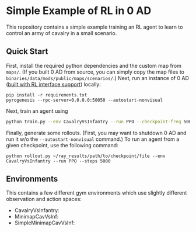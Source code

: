 # Simple Example of RL in 0 AD
This repository contains a simple example training an RL agent to learn to control an army of cavalry in a small scenario.

## Quick Start
First, install the required python dependencies and the custom map from `maps/`. (If you built 0 AD from source, you can simply copy the map files to `binaries/data/mods/public/maps/scenarios/`.) Next, run an instance of 0 AD ([built with RL interface support](https://code.wildfiregames.com/D2199)) locally:

```
pip install -r requirements.txt
pyrogenesis --rpc-server=0.0.0.0:50050 --autostart-nonvisual
```

Next, train an agent using
```bash
python train.py --env CavalryVsInfantry --run PPO --checkpoint-freq 50000 --steps 500000
```

Finally, generate some rollouts. (First, you may want to shutdown 0 AD and run it w/o the `--autostart-nonvisual` command.) To run an agent from a given checkpoint, use the following command:
```
python rollout.py ~/ray_results/path/to/checkpoint/file --env CavalryVsInfantry --run PPO --steps 5000
```

## Environments
This contains a few different gym environments which use slightly different observation and action spaces:
- CavalryVsInfantry:
- MinimapCavVsInf:
- SimpleMinimapCavVsInf:
